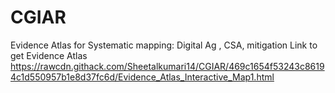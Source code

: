 # CGIAR
Evidence Atlas for Systematic mapping: Digital Ag , CSA, mitigation 
Link to get Evidence Atlas
https://rawcdn.githack.com/Sheetalkumari14/CGIAR/469c1654f53243c86194c1d550957b1e8d37fc6d/Evidence_Atlas_Interactive_Map1.html
